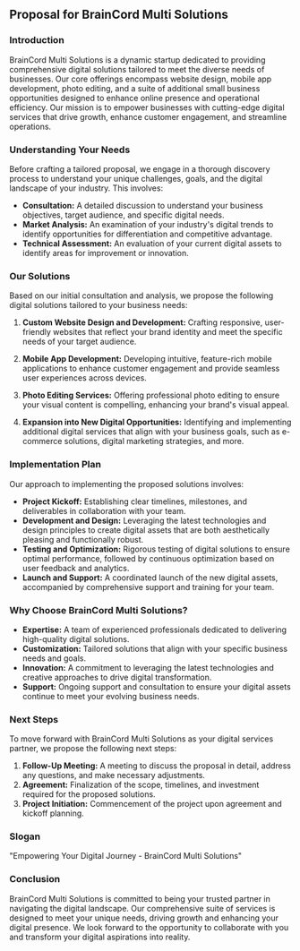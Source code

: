 ## Proposal for BrainCord Multi Solutions

### Introduction

BrainCord Multi Solutions is a dynamic startup dedicated to providing comprehensive digital solutions tailored to meet the diverse needs of businesses. Our core offerings encompass website design, mobile app development, photo editing, and a suite of additional small business opportunities designed to enhance online presence and operational efficiency. Our mission is to empower businesses with cutting-edge digital services that drive growth, enhance customer engagement, and streamline operations.

### Understanding Your Needs

Before crafting a tailored proposal, we engage in a thorough discovery process to understand your unique challenges, goals, and the digital landscape of your industry. This involves:

- **Consultation:** A detailed discussion to understand your business objectives, target audience, and specific digital needs.
- **Market Analysis:** An examination of your industry's digital trends to identify opportunities for differentiation and competitive advantage.
- **Technical Assessment:** An evaluation of your current digital assets to identify areas for improvement or innovation.

### Our Solutions

Based on our initial consultation and analysis, we propose the following digital solutions tailored to your business needs:

1. **Custom Website Design and Development:** Crafting responsive, user-friendly websites that reflect your brand identity and meet the specific needs of your target audience.
   
2. **Mobile App Development:** Developing intuitive, feature-rich mobile applications to enhance customer engagement and provide seamless user experiences across devices.

3. **Photo Editing Services:** Offering professional photo editing to ensure your visual content is compelling, enhancing your brand's visual appeal.

4. **Expansion into New Digital Opportunities:** Identifying and implementing additional digital services that align with your business goals, such as e-commerce solutions, digital marketing strategies, and more.

### Implementation Plan

Our approach to implementing the proposed solutions involves:

- **Project Kickoff:** Establishing clear timelines, milestones, and deliverables in collaboration with your team.
- **Development and Design:** Leveraging the latest technologies and design principles to create digital assets that are both aesthetically pleasing and functionally robust.
- **Testing and Optimization:** Rigorous testing of digital solutions to ensure optimal performance, followed by continuous optimization based on user feedback and analytics.
- **Launch and Support:** A coordinated launch of the new digital assets, accompanied by comprehensive support and training for your team.

### Why Choose BrainCord Multi Solutions?

- **Expertise:** A team of experienced professionals dedicated to delivering high-quality digital solutions.
- **Customization:** Tailored solutions that align with your specific business needs and goals.
- **Innovation:** A commitment to leveraging the latest technologies and creative approaches to drive digital transformation.
- **Support:** Ongoing support and consultation to ensure your digital assets continue to meet your evolving business needs.

### Next Steps

To move forward with BrainCord Multi Solutions as your digital services partner, we propose the following next steps:

1. **Follow-Up Meeting:** A meeting to discuss the proposal in detail, address any questions, and make necessary adjustments.
2. **Agreement:** Finalization of the scope, timelines, and investment required for the proposed solutions.
3. **Project Initiation:** Commencement of the project upon agreement and kickoff planning.

### Slogan

"Empowering Your Digital Journey - BrainCord Multi Solutions"

### Conclusion

BrainCord Multi Solutions is committed to being your trusted partner in navigating the digital landscape. Our comprehensive suite of services is designed to meet your unique needs, driving growth and enhancing your digital presence. We look forward to the opportunity to collaborate with you and transform your digital aspirations into reality.

